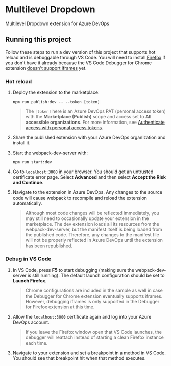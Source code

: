 # Multilevel Dropdown

Multilevel Dropdown extension for Azure DevOps

## Running this project

Follow these steps to run a dev version of this project that supports hot reload and is debuggable through VS Code. You will need to install [Firefox](https://www.mozilla.org/firefox/) if you don't have it already because the VS Code Debugger for Chrome extension [doesn't support iframes](https://github.com/microsoft/vscode-chrome-debug/issues/786) yet.

### Hot reload

1. Deploy the extension to the marketplace:

   ```shell
   npm run publish:dev -- --token [token]
   ```

   > The `[token]` here is an Azure DevOps PAT (personal access token) with the **Marketplace (Publish)** scope and access set to **All accessible organizations**. For more information, see [Authenticate access with personal access tokens](https://docs.microsoft.com/en-us/azure/devops/organizations/accounts/use-personal-access-tokens-to-authenticate).

1. Share the published extension with your Azure DevOps organization and install it.

1. Start the webpack-dev-server with:

   ```shell
   npm run start:dev
   ```

1. Go to `localhost:3000` in your browser. You should get an untrusted certificate error page. Select **Advanced** and then select **Accept the Risk and Continue**.

1. Navigate to the extension in Azure DevOps. Any changes to the source code will cause webpack to recompile and reload the extension automatically.

   > Although most code changes will be reflected immediately, you may still need to occasionally update your extension in the marketplace. The dev extension loads all its resources from the webpack-dev-server, but the manifest itself is being loaded from the published code. Therefore, any changes to the manifest file will not be properly reflected in Azure DevOps until the extension has been republished.

### Debug in VS Code

1. In VS Code, press **F5** to start debugging (making sure the webpack-dev-server is still running). The default launch configuration should be set to **Launch Firefox**.

   > Chrome configurations are included in the sample as well in case the Debugger for Chrome extension eventually supports iframes. However, debugging iframes is only supported in the Debugger for Firefox extension at this time.

1. Allow the `localhost:3000` certificate again and log into your Azure DevOps account.

   > If you leave the Firefox window open that VS Code launches, the debugger will reattach instead of starting a clean Firefox instance each time.

1. Navigate to your extension and set a breakpoint in a method in VS Code. You should see that breakpoint hit when that method executes.
